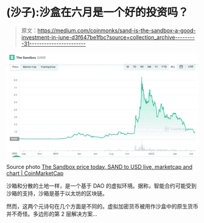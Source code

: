 # (沙子):沙盒在六月是一个好的投资吗？

> 原文：<https://medium.com/coinmonks/sand-is-the-sandbox-a-good-investment-in-june-d3f647be1fbc?source=collection_archive---------31----------------------->

![](img/d1043527df77d584a1eea199fc2c72eb.png)

Source photo [The Sandbox price today, SAND to USD live, marketcap and chart | CoinMarketCap](https://coinmarketcap.com/currencies/the-sandbox/)

沙箱和分散的土地一样，是一个基于 DAO 的虚拟环境。据称，智能合约可能受到沙箱的支持，沙箱是基于以太坊的区块链。

然而，这两个元诗句在几个方面是不同的。虚拟加密货币被用作沙盒中的原生货币并不奇怪。多边形的第 2 层解决方案…